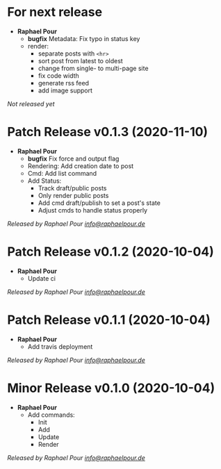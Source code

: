 # For next release
  * **Raphael Pour**
    * **bugfix** Metadata: Fix typo in status key
    * render: 
      * separate posts with `<hr>`
      * sort post from latest to oldest
      * change from single- to multi-page site
      * fix code width
      * generate rss feed
      * add image support

*Not released yet*

# Patch Release v0.1.3 (2020-11-10)
  * **Raphael Pour**
    * **bugfix** Fix force and output flag
    * Rendering: Add creation date to post
    * Cmd: Add list command
    * Add Status: 
      * Track draft/public posts
      * Only render public posts
      * Add cmd draft/publish to set a post's state
      * Adjust cmds to handle status properly

*Released by Raphael Pour <info@raphaelpour.de>*

# Patch Release v0.1.2 (2020-10-04)
  * **Raphael Pour**
    * Update ci

*Released by Raphael Pour <info@raphaelpour.de>*

# Patch Release v0.1.1 (2020-10-04)
  * **Raphael Pour**
    * Add travis deployment

*Released by Raphael Pour <info@raphaelpour.de>*

# Minor Release v0.1.0 (2020-10-04)
  * **Raphael Pour**
    * Add commands:
      * Init
      * Add
      * Update
      * Render

*Released by Raphael Pour <info@raphaelpour.de>*
